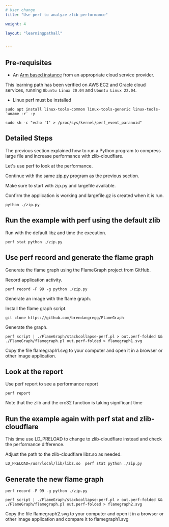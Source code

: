 ```yaml
---
# User change
title: "Use perf to analyze zlib performance"

weight: 4

layout: "learningpathall"


---
```



## Pre-requisites

* An [Arm based instance](/learning-paths/cloud/providers) from an appropriate cloud service provider.

This learning path has been verified on AWS EC2 and Oracle cloud services, running `Ubuntu Linux 20.04` and `Ubuntu Linux 22.04`.

* Linux perf must be installed

```console
sudo apt install linux-tools-common linux-tools-generic linux-tools-`uname -r` -y
```

```console
sudo sh -c "echo '1' > /proc/sys/kernel/perf_event_paranoid"
```

## Detailed Steps

The previous section explained how to run a Python program to compress large file and increase performance with zlib-cloudflare. 

Let's use perf to look at the performance.

Continue with the same zip.py program as the previous section.

Make sure to start with zip.py and largefile available. 

Confirm the application is working and largefile.gz is created when it is run.

```console
python ./zip.py
```

## Run the example with perf using the default zlib

Run with the default libz and time the execution.

```console
perf stat python ./zip.py
```

## Use perf record and generate the flame graph

Generate the flame graph using the FlameGraph project from GitHub. 

Record application activity.

```console
perf record -F 99 -g python ./zip.py
```

Generate an image with the flame graph. 

Install the flame graph script. 

```console
git clone https://github.com/brendangregg/FlameGraph
```

Generate the graph.

```console
perf script | ./FlameGraph/stackcollapse-perf.pl > out.perf-folded && ./FlameGraph/flamegraph.pl out.perf-folded > flamegraph1.svg
```

Copy the file flamegraph1.svg to your computer and open it in a browser or other image application.

## Look at the report

Use perf report to see a performance report

```console
perf report
```

Note that the zlib and the crc32 function is taking significant time

## Run the example again with perf stat and zlib-cloudflare

This time use LD_PRELOAD to change to zlib-cloudflare instead and check the performance difference. 

Adjust the path to the zlib-cloudflare libz.so as needed. 

```console
LD_PRELOAD=/usr/local/lib/libz.so  perf stat python ./zip.py
```

## Generate the new flame graph

```console
perf record -F 99 -g python ./zip.py
```

```console
perf script | ./FlameGraph/stackcollapse-perf.pl > out.perf-folded && ./FlameGraph/flamegraph.pl out.perf-folded > flamegraph2.svg
```

Copy the file flamegraph2.svg to your computer and open it in a browser or other image application and compare it to flamegraph1.svg

